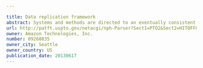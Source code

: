 ```yaml
---

title: Data replication framework
abstract: Systems and methods are directed to an eventually consistent replicated data store that uses, for its underlying storage, a computer software library that provides a high-performance embedded database for data. The replicated data store employs a plurality of hosts interconnected to one another, allowing for writes to any host and full awareness of membership across all hosts. With the data replication framework, various modes are allowed to be built up on top of the core system.
url: http://patft.uspto.gov/netacgi/nph-Parser?Sect1=PTO2&Sect2=HITOFF&p=1&u=%2Fnetahtml%2FPTO%2Fsearch-adv.htm&r=1&f=G&l=50&d=PALL&S1=09268835&OS=09268835&RS=09268835
owner: Amazon Technologies, Inc.
number: 09268835
owner_city: Seattle
owner_country: US
publication_date: 20130617
---
```

